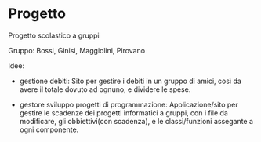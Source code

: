 # Progetto
Progetto scolastico a gruppi

Gruppo: Bossi, Ginisi, Maggiolini, Pirovano

Idee:
 - gestione debiti: Sito per gestire i debiti in un gruppo di amici, così da avere il totale dovuto ad ognuno, e dividere le spese.
   
 - gestore sviluppo progetti di programmazione: Applicazione/sito  per gestire le scadenze dei progetti informatici a gruppi, con i file da modificare, gli obbiettivi(con scadenza), e le classi/funzioni assegante a ogni componente.
